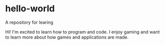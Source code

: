 # hello-world
A repository for learing

Hi!
I'm excited to learn how to program and code. I enjoy gaming and want to learn more about how games and applications are made.
